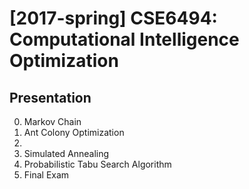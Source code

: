 # [2017-spring] CSE6494: Computational Intelligence Optimization

## Presentation
0. Markov Chain
1. Ant Colony Optimization
2. 
3. Simulated Annealing
4. Probabilistic Tabu Search Algorithm
5. Final Exam
